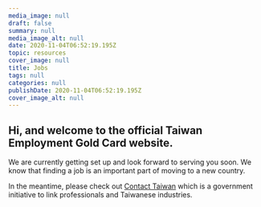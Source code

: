 ```yaml
---
media_image: null
draft: false
summary: null
media_image_alt: null
date: 2020-11-04T06:52:19.195Z
topic: resources
cover_image: null
title: Jobs
tags: null
categories: null
publishDate: 2020-11-04T06:52:19.195Z
cover_image_alt: null
---
```


## Hi, and welcome to the official Taiwan Employment Gold Card website.

We are currently getting set up and look forward to serving you soon.
We know that finding a job is an important part of moving to a new country.

In the meantime, please check out [Contact Taiwan](https://www.contacttaiwan.tw/) which is
a government initiative to link professionals and Taiwanese industries.
